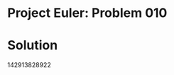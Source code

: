 Project Euler: Problem 010
============================

Solution
============================
142913828922
